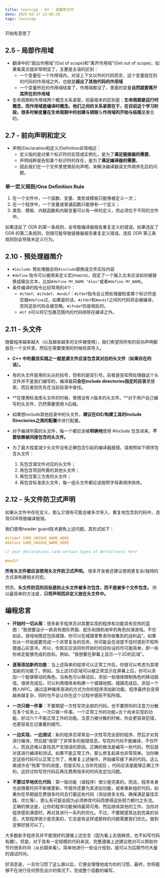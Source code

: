 ```yaml
---
title: learncpp - 02 - 函数和文件
date: 2025-03-17 23:05:29
tags: learncpp
---
```


开始有意思了

<!-- more -->

## 2.5 - 局部作用域

- 翻译中的“超出作用域”(Out of scope)和“离开作用域”(Get out of scope)，如果看英文就非常明显了，主要是主语的区别：
  - 一个变量在一个作用域内，对该上下文以外的代码而言，这个变量就在别的代码的作用域之外，也就是**超出了其他代码的作用域**
  - 一个变量所在的作用域结束了，作用域都没了，里面的变量**自然就要离开其所在的作用域**
- 生命周期和作用域两个概念关系紧密，但最根本的区别是：**生命周期是运行时概念，而作用域是编译时概念。**他们之间的关系紧密在于，在目前这个学习阶段，很多时候变量**在生命周期中的创建与销毁**与**作用域的开始与结尾**是重合的。

## 2.7 - 前向声明和定义

- 声明/Declaration和定义/Definition非常相近：
  - 定义指的是对某个标识符的实现或实例化，是为了**满足链接器的需要**。
  - 声明纯粹是告知某个标识符的存在，是为了**满足编译器的需要**。
  - 因此我们在一个文件里使用前向声明，来解决编译器读文件顺序先后的问题。

### 单一定义规则/One Definition Rule

1. 在一个文件中，一个函数、变量、类型或模板只能够被定义一次；
2. 在一个程序中，一个变量或普通函数只能够有一个定义；
3. 类型、模板、内联函数和内联变量可以有一样的定义，但必须位于不同的文件中。

如果违反了 ODR 的第一条规则，会导致编译器报告重复定义的错误。如果违反了 ODR 的第二条规则，则很可能导致链接器报告重复定义错误。违反 ODR 第三条规则则会导致未定义行为。

## 2.10 - 预处理器简介

- `#include`: 预处理器会将`#include`替换成文件实际内容
- `#define` 指令可以被用来定义宏(macro)，规定了一个输入文本应该如何被替换成输出文本，比如`#define MY_NAME "Alex"`或者`#define MY_NAME`。
- 条件编译的指令比较常用的4个：
  - `#ifdef`、`#ifndef`、`#endif`：`#ifdef`指令会让预处理器检查某个标识符是否被`#define`过，如果是的话，`#ifdef`和`#endif`之间的代码将会被编译，否则这些代码会被忽略。`#ifndef`则是相反的。
  - `#if 0`可以将它包裹范围内的代码排除在编译之外。

## 2.11 - 头文件

随着程序越来越大（以及越来越多的文件被使用），我们希望将所有的前向声明都放在一个文件里，然后在需要使用的时候将其导入。

- **C++ 中的最佳实践之一就是源文件应该包含其对应的头文件（如果存在的话）。**
- 有的头文件是用的尖尖的括号，但有的是双引号。前者是告知预处理器这个头文件并不是我们编写的，编译器**只会在include directories指定的目录**里搜索，而后者则优先在当前目录中查找。
- **在使用标准库头文件的时候，使用没有.h版本的头文件。**对于用户自己编写的头文件，仍然需要使用.h后缀。
- 如果想include其他目录中的头文件，**建议在IDE/构建工具的Include Directories之类的配置**中进行配置。
- 对于编译所需的头文件，每一个都应该被**明确地**使用 #include 包含进来。**不要依赖被间接包含的头文件。**
- 为了最大程度减少头文件没有正确包含引起的编译器报错，请按照如下顺序包含头文件：

  1. 先包含源文件对应的头文件；
  2. 再包含项目所需的其他头文件；
  3. 再包含第三方库的头文件；
  4. 再包含标准库头文件，每一组头文件都应该按照字母表顺序排序。

## 2.12 - 头文件防卫式声明

如果头文件中存在定义，那么它很有可能会被多次导入、重复地包含到代码中，违背ODR导致编译报错。

我们使用header guard技术避免上述问题，其形式如下：

```cpp
#ifndef SOME_UNIQUE_NAME_HERE
#define SOME_UNIQUE_NAME_HERE
 
// your declarations (and certain types of definitions) here
 
#endif
```

**所有头文件都应该使用头文件防卫式声明。** 很多开发者还建议使用更复杂/独特的方式来构建相关的宏。

然而，**头文件防范的目标是防止头文件被多次包含，而不是被多个文件包含。** 所以最简单的方法是，**只将声明而非定义放在头文件中。**

## 编程忠言

- **开始时一切从简**：很多新手程序员对其要实现的程序和功能具有宏伟的蓝图：“我想要设计一款具有图形界面、配乐和随机地牢的角色扮演游戏。不仅如此，游戏地图还包括城镇，你可以在城镇里售卖你收集到的战利品”。如果你从一开始就要完成一个非常复杂的任务，你可能会在进度不佳时感到不知所措或心灰意冷。所以，你其实应该将你开始时的目标设的尽可能简单，即一些你肯定能够完成的目标。例如，“我想要在屏幕上显示一个2D的区域”。

- **逐渐添加新的功能**：当上述简单的程序可以正常工作后，你就可以考虑为其增加新的功能了。例如，当上述2D区域可以被正常显示在屏幕上后，你可以添加一个能够移动的角色。当角色可以移动后，添加一些墙体限制角色的移动路径。墙体完成后，可以利用墙体来构建一个城镇地图。城镇完成后，添加一个商人NPC。通过这种循序渐进的方式为你的程序添加新功能，程序最终会变得越来越复杂，同时也不会让你在这个过程中感到不知所措。

- **一次只做一件事**：不要期望一次性写完全部的代码，也不要把你的注意力分散在多个任务上。一次只做一件事。一个正常工作的功能+五个尚未实现的功能，好过六个不能正常工作的功能。注意力被分散的时候，你会更容易犯错，也更容易忘记重要的细节。

- **一边实现、一边测试**：新的程序员常常会一次性写完全部的程序，然后才对其进行编译，然后就“收获”了非常多的报错信息。写完的代码不能编译，不仅吓人，而且还难以查找其产生错误的原因。正确的做法是编写一些代码，然后就对其进行编译和测试。如果不能正常工作，那么修复起来也非常简单。当你确定这些代码可以正常工作了，再重复上述操作，开始编写接下来的代码。这么做或许会“拖累”你的进度，但是实际上当你完成后 ，代码应该是能够正确工作的，这好过你写完代码后再花费两倍多的时间去定位问题。

- **不要过早地优化代码**：第一版功能（或程序）很少是完美的。而且，程序本身也会随着时间不断被更新，毕竟你还要为其添加功能，或者重新组织代码。如果你在早期就花费很多时间去打磨这些代码（添加很多文档、确保满足最佳实践、优化等），那么有可能会因为必须修改代码而使得这些努力都付之东流。正确的做法是，让你的程序功能保持最简可用，然后继续其他的工作。当你对程序感到满意时，再对其进行一系列的优化。不过，不要期望其达到完美的状态，大型程序很少是完美的，它总是有这样或那样的问题需要我们优化。做到足够好就可以了。

大多数新手程序员并不能很好的遵循上述忠言（因为看上去很麻烦，也不如写代码有趣）。但是，对于具有一定规模的代码来说，完整遵循上述建议绝对可以帮助你节约很多时间（从长期来看）。简单地进行一些设计规划，就可以为后期节约大量的调试时间。

好消息是，一旦你习惯了这么做以后，它便会慢慢地成为你的习惯。最终，你将能够不在进行任何预先设计的情况下，完成整个函数的编写。
